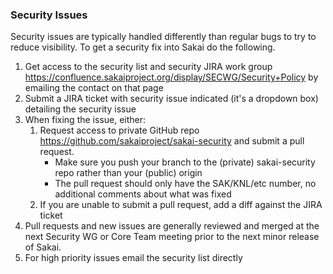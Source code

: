 ### Security Issues

Security issues are typically handled differently than regular bugs to try to reduce visibility. To get a security fix into Sakai do the following.
 
1. Get access to the security list and security JIRA work group https://confluence.sakaiproject.org/display/SECWG/Security+Policy by emailing the contact on that page
2. Submit a JIRA ticket with security issue indicated (it's a dropdown box) detailing the security issue
3. When fixing the issue, either:
   1. Request access to private GitHub repo https://github.com/sakaiproject/sakai-security and submit a pull request.
      * Make sure you push your branch to the (private) sakai-security repo rather than your (public) origin
      * The pull request should only have the SAK/KNL/etc number, no additional comments about what was fixed 
   2. If you are unable to submit a pull request, add a diff against the JIRA ticket
4. Pull requests and new issues are generally reviewed and merged at the next Security WG or Core Team meeting prior to the next minor release of Sakai. 
5. For high priority issues email the security list directly
